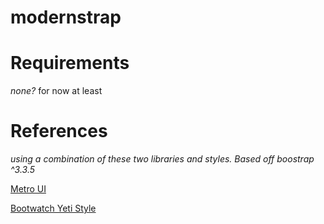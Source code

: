 # modernstrap


# Requirements
*none?* for now at least


# References
*using a combination of these two libraries and styles. Based off boostrap ^3.3.5*

[Metro UI](http://metroui.org.ua/)

[Bootwatch Yeti Style](https://bootswatch.com/yeti/)
